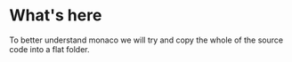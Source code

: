 # What's here

To better understand monaco we will try and copy the whole of the source code into a flat folder.
